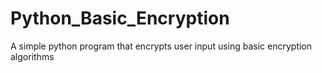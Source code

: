 # Python_Basic_Encryption
A simple python program that encrypts user input using basic encryption algorithms

